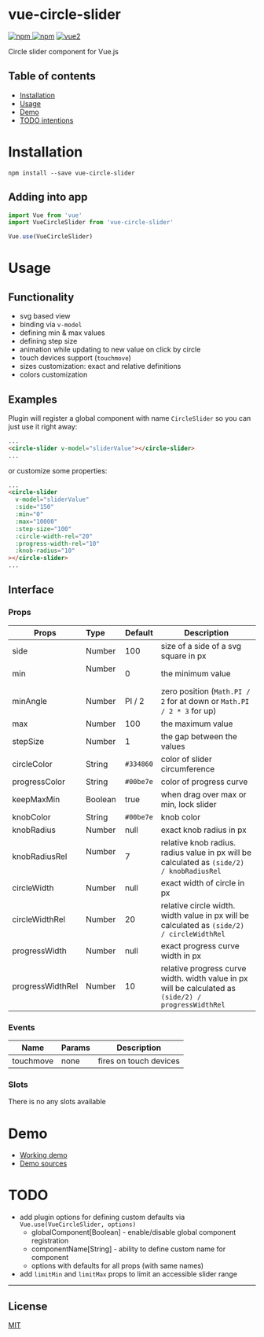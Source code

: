 # vue-circle-slider

[![npm](https://img.shields.io/npm/v/vue-circle-slider.svg) ![npm](https://img.shields.io/npm/dm/vue-circle-slider.svg)](https://www.npmjs.com/package/vue-circle-slider)
[![vue2](https://img.shields.io/badge/vue-2.x-brightgreen.svg)](https://vuejs.org/)

Circle slider component for Vue.js

## Table of contents

- [Installation](#installation)
- [Usage](#usage)
- [Demo](#demo)
- [TODO intentions](#todo)

# Installation

```
npm install --save vue-circle-slider
```

## Adding into app

```javascript
import Vue from 'vue'
import VueCircleSlider from 'vue-circle-slider'

Vue.use(VueCircleSlider)
```

# Usage

## Functionality

- svg based view
- binding via `v-model`
- defining min & max values
- defining step size
- animation while updating to new value on click by circle
- touch devices support (`touchmove`)
- sizes customization: exact and relative definitions
- colors customization

## Examples

Plugin will register a global component with name `CircleSlider` so you can just use it right away:

```html
...
<circle-slider v-model="sliderValue"></circle-slider>
...
```

or customize some properties:

```html
...
<circle-slider
  v-model="sliderValue"
  :side="150"
  :min="0"
  :max="10000"
  :step-size="100"
  :circle-width-rel="20"
  :progress-width-rel="10"
  :knob-radius="10"
></circle-slider>
...
```

## Interface

### Props

| Props            | Type          | Default  | Description  |
| ---------------- |:--------------| ---------|--------------|
| side             | Number        | 100      | size of a side of a svg square in px |
| min              | Number        | 0        | the minimum value |
| minAngle         | Number        | PI / 2   | zero position (`Math.PI / 2` for at down or `Math.PI / 2 * 3` for up) |
| max              | Number        | 100      | the maximum value |
| stepSize         | Number        | 1        | the gap between the values |
| circleColor      | String        | `#334860`| color of slider circumference |
| progressColor    | String        | `#00be7e`| color of progress curve |
| keepMaxMin       | Boolean       | true     | when drag over max or min, lock slider |
| knobColor        | String        | `#00be7e`| knob color |
| knobRadius       | Number        | null     | exact knob radius in px |
| knobRadiusRel    | Number        | 7        | relative knob radius. radius value in px will be calculated as `(side/2) / knobRadiusRel` |
| circleWidth      | Number        | null     | exact width of circle in px |
| circleWidthRel   | Number        | 20       | relative circle width. width value in px will be calculated as `(side/2) / circleWidthRel` |
| progressWidth    | Number        | null     | exact progress curve width in px |
| progressWidthRel | Number        | 10       | relative progress curve width. width value in px will be calculated as `(side/2) / progressWidthRel` |

### Events

| Name          | Params        | Description  |
| --------------|:--------------|--------------|
| touchmove     | none          | fires on touch devices |

### Slots

There is no any slots available


# Demo

- [Working demo](https://devstark-com.github.io/vue-circle-slider-demo/)
- [Demo sources](https://github.com/devstark-com/vue-circle-slider-demo/)

# TODO

- add plugin options for defining custom defaults via `Vue.use(VueCircleSlider, options)`
  - globalComponent[Boolean] - enable/disable global component registration
  - componentName[String] - ability to define custom name for component
  - options with defaults for all props (with same names)
- add `limitMin` and `limitMax` props to limit an accessible slider range

---

## License

[MIT](http://opensource.org/licenses/MIT)
